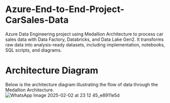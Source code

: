 # Azure-End-to-End-Project-CarSales-Data
Azure Data Engineering project using Medallion Architecture to process car sales data with Data Factory, Databricks, and Data Lake Gen2. It transforms raw data into analysis-ready datasets, including implementation, notebooks, SQL scripts, and diagrams.
# Architecture Diagram
Below is the architecture diagram illustrating the flow of data through the Medallion Architecture.
![WhatsApp Image 2025-02-02 at 23 12 45_e8911e5d](https://github.com/user-attachments/assets/cd05fd79-c5bc-4f93-b578-038055ba5006)
